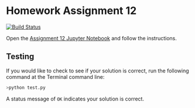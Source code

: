 # Homework Assignment 12

[![Build Status](https://travis-ci.com/PGE310/assignment12.svg?token=SnMGq692xXXqxzyE6QSj&branch=master)](https://travis-ci.com/PGE310/assignment12)

Open the [Assignment 12 Jupyter Notebook](assignment12.ipynb) and follow the instructions.

## Testing

If you would like to check to see if your solution is correct, run the following command at the Terminal command line: 

```bash
>python test.py
```

A status  message of `OK` indicates your solution is correct.
